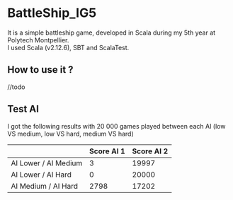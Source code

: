 # BattleShip_IG5
It is a simple battleship game, developed in Scala during my 5th year at Polytech Montpellier.  
  I used Scala (v2.12.6), SBT and ScalaTest.
## How to use it ?
//todo
## Test AI
I got the following results with 20 000 games played between each AI (low VS medium, low VS hard, medium VS hard)
  
|   | Score AI 1 | Score AI 2 |
| ------------- | ------------- | ------------ |
| AI Lower / AI Medium  | 3  | 19997 |
| AI Lower / AI Hard  | 0  | 20000 |
| AI Medium / AI Hard  | 2798  | 17202 |